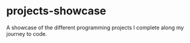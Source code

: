 # projects-showcase
A showcase of the different programming projects I complete along my journey to code.
